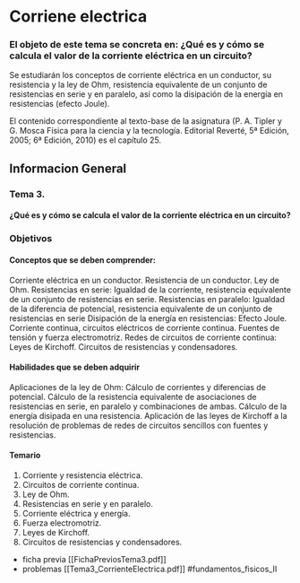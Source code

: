 # Corriene electrica

### El objeto de este tema se concreta en: ¿Qué es y cómo se calcula el valor de la corriente eléctrica en un circuito?

Se estudiarán los conceptos de corriente eléctrica en un conductor, su resistencia y la ley de Ohm, resistencia equivalente de un conjunto de resistencias en serie y en paralelo, así como la disipación de la energía en resistencias (efecto Joule).

El contenido correspondiente al texto-base de la asignatura (P. A. Tipler y G. Mosca Física para la ciencia y la tecnología. Editorial Reverté, 5ª Edición, 2005; 6ª Edición, 2010) es el capítulo 25.

## Informacion General

### Tema 3.

#### ¿Qué es y cómo se calcula el valor de la corriente eléctrica en un circuito?

### Objetivos

#### Conceptos que se deben comprender:

Corriente eléctrica en un conductor.
Resistencia de un conductor. Ley de Ohm.
Resistencias en serie: Igualdad de la corriente, resistencia equivalente de un conjunto de resistencias en serie.
Resistencias en paralelo: Igualdad de la diferencia de potencial, resistencia equivalente de un conjunto de resistencias en serie
Disipación de la energía en resistencias: Efecto Joule.
Corriente continua, circuitos eléctricos de corriente continua.
Fuentes de tensión y fuerza electromotriz.
Redes de circuitos de corriente continua: Leyes de Kirchoff.
Circuitos de resistencias y condensadores.

#### Habilidades que se deben adquirir

Aplicaciones de la ley de Ohm: Cálculo de corrientes y diferencias de potencial.
Cálculo de la resistencia equivalente de asociaciones de resistencias en serie, en paralelo y combinaciones  de ambas.
Cálculo de la energía disipada en una resistencia.
Aplicación de las leyes de Kirchoff a la resolución de problemas de redes de circuitos sencillos con fuentes y resistencias.

#### Temario

1. Corriente y resistencia eléctrica.
2. Circuitos de corriente continua.
3. Ley de Ohm.
4. Resistencias en serie y en paralelo.
5. Corriente eléctrica y energía.
6. Fuerza electromotriz.
7. Leyes de Kirchoff.
8. Circuitos de resistencias y condensadores. 


- ficha previa [[FichaPreviosTema3.pdf]]
- problemas [[Tema3_CorrienteElectrica.pdf]]
#fundamentos_fisicos_II
